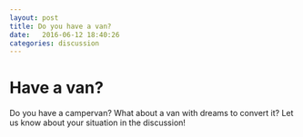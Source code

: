 ```yaml
---
layout: post
title: Do you have a van?
date:   2016-06-12 18:40:26
categories: discussion
---
```

# Have a van?

Do you have a campervan?  What about a van with dreams to convert it?  Let us know about your situation in the discussion!
